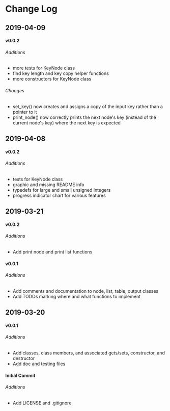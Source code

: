 # Change Log

## 2019-04-09

#### v0.0.2

###### Additions

- more tests for KeyNode class
- find key length and key copy helper functions
- more constructors for KeyNode class

###### Changes

- set_key() now creates and assigns a copy of the input key
rather than a pointer to it
- print_node() now correctly prints the next node's key (instead of
the current node's key) where the next key is expected

## 2019-04-08

#### v0.0.2

###### Additions

- tests for KeyNode class
- graphic and missing README info
- typedefs for large and small unsigned integers
- progress indicator chart for various features

## 2019-03-21

#### v0.0.2

###### Additions

- Add print node and print list functions

#### v0.0.1

###### Additions

- Add comments and documentation to node, list,
table,  output classes
- Add TODOs marking where and what functions to implement

## 2019-03-20

#### v0.0.1

###### Additions

- Add classes, class members, and associated gets/sets,
constructor, and destructor
- Add doc and testing files

#### Initial Commit

###### Additions

- Add LICENSE and .gitignore